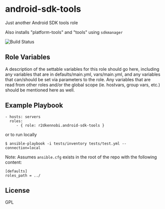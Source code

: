 android-sdk-tools
=========

Just another Android SDK tools role

Also installs "platform-tools" and "tools" using `sdkmanager`

![Build Status](https://travis-ci.org/r2dkennobi/android-sdk-tools-role.svg?branch=master)

Role Variables
--------------

A description of the settable variables for this role should go here, including any variables that are in defaults/main.yml, vars/main.yml, and any variables that can/should be set via parameters to the role. Any variables that are read from other roles and/or the global scope (ie. hostvars, group vars, etc.) should be mentioned here as well.

Example Playbook
----------------

    - hosts: servers
      roles:
         - { role: r2dkennobi.android-sdk-tools }

or to run locally

    $ ansible-playbook -i tests/inventory tests/test.yml --connection=local

Note: Assumes `ansible.cfg` exists in the root of the repo with the following content:

    [defaults]
    roles_path = ../

License
-------

GPL
